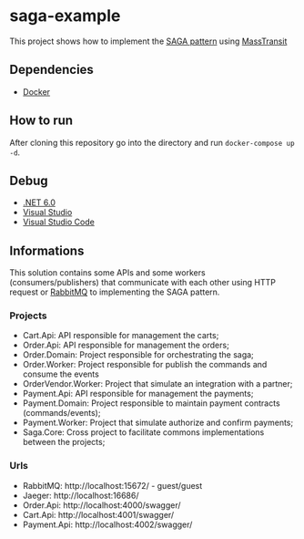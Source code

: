 # saga-example

This project shows how to implement the [SAGA pattern](https://microservices.io/patterns/data/saga.html) using [MassTransit](https://masstransit-project.com/)


## Dependencies 

- [Docker](https://docs.docker.com/get-docker/)

## How to run

After cloning this repository go into the directory and run `docker-compose up -d`.

## Debug 

- [.NET 6.0](https://dotnet.microsoft.com/en-us/download/dotnet/6.0)
- [Visual Studio](https://docs.microsoft.com/en-us/visualstudio/containers/edit-and-refresh?view=vs-2019)
- [Visual Studio Code](https://code.visualstudio.com/docs/containers/debug-netcore)

## Informations

This solution contains some APIs and some workers (consumers/publishers) that communicate with each other using HTTP request or [RabbitMQ](https://www.rabbitmq.com/) to implementing the SAGA pattern.

### Projects
- Cart.Api: API responsible for management the carts;
- Order.Api: API responsible for management the orders;
- Order.Domain: Project responsible for orchestrating the saga;
- Order.Worker: Project responsible for publish the commands and consume the events
- OrderVendor.Worker: Project that simulate an integration with a partner;
- Payment.Api: API responsible for management the payments;
- Payment.Domain: Project responsible to maintain payment contracts (commands/events);
- Payment.Worker: Project that simulate authorize and confirm payments;
- Saga.Core: Cross project to facilitate commons implementations between the projects;

### Urls
- RabbitMQ: http://localhost:15672/ - guest/guest
- Jaeger: http://localhost:16686/
- Order.Api: http://localhost:4000/swagger/
- Cart.Api: http://localhost:4001/swagger/
- Payment.Api: http://localhost:4002/swagger/